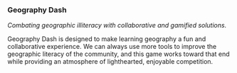 ### Geography Dash

*Combating geographic illiteracy with collaborative and gamified solutions.*

Geography Dash is designed to make learning geography a fun and collaborative experience. We can always use more tools to improve the geographic literacy of the community, and this game works toward that end while providing an atmosphere of lighthearted, enjoyable competition. 
